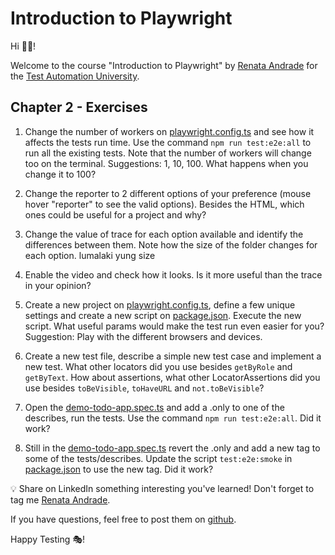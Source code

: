 # Introduction to Playwright

Hi 👋🏽!

Welcome to the course "Introduction to Playwright" by [Renata Andrade](https://testingwithrenata.com/) for the [Test Automation University](https://testautomationu.applitools.com/).

## Chapter 2 - Exercises

1. Change the number of workers on [playwright.config.ts](/playwright.config.ts) and see how it affects the tests run time. Use the command `npm run test:e2e:all` to run all the existing tests. Note that the number of workers will change too on the terminal. Suggestions: 1, 10, 100. What happens when you change it to 100?

1. Change the reporter to 2 different options of your preference (mouse hover "reporter" to see the valid options). Besides the HTML, which ones could be useful for a project and why?

1. Change the value of trace for each option available and identify the differences between them. Note how the size of the folder changes for each option. lumalaki yung size

1. Enable the video and check how it looks. Is it more useful than the trace in your opinion?

1. Create a new project on [playwright.config.ts](/playwright.config.ts), define a few unique settings and create a new script on [package.json](/package.json). Execute the new script. What useful params would make the test run even easier for you? Suggestion: Play with the different browsers and devices.

1. Create a new test file, describe a simple new test case and implement a new test. What other locators did you use besides `getByRole` and `getByText`. How about assertions, what other LocatorAssertions did you use besides `toBeVisible`, `toHaveURL` and `not.toBeVisible`?

1. Open the [demo-todo-app.spec.ts](/tests-examples/demo-todo-app.spec.ts) and add a .only to one of the describes, run the tests. Use the command `npm run test:e2e:all`. Did it work?

1. Still in the [demo-todo-app.spec.ts](/tests-examples/demo-todo-app.spec.ts) revert the .only and add a new tag to some of the tests/describes. Update the script `test:e2e:smoke` in [package.json](/package.json) to use the new tag. Did it work?


💡 Share on LinkedIn something interesting you've learned! Don't forget to tag me [Renata Andrade](https://www.linkedin.com/in/raptatinha/).

If you have questions, feel free to post them on [github](https://github.com/raptatinha/tau-introduction-to-playwright/issues).

Happy Testing 🎭!